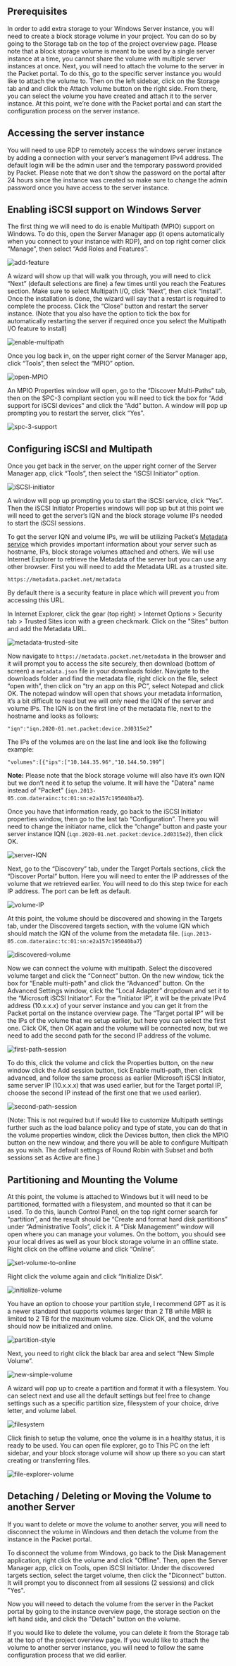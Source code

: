<!-- <meta>
{
    "title":"Block Storage on Windows Server",
    "description":"Deploying Block Storage on Packet Windows Servers",
    "tag":["Storage", "Block Storage", "Elastic Block Storage", "Windows", "Windows Server", "Windows Server 2012", "Windows Server 2016"],
    "seo-title": "Block Storage on Windows Server - Packet Technical Guides",
    "seo-description": "Deploying Block Storage on Packet Windows Servers",
    "og-title": "Block Storage on Windows Server",
    "og-description": "Deploying Block Storage on Packet Windows Servers"
}
</meta> -->

## Prerequisites

In order to add extra storage to your Windows Server instance, you will need to create a block storage volume in your project. You can do so by going to the Storage tab on the top of the project overview page. Please note that a block storage volume is meant to be used by a single server instance at a time, you cannot share the volume with multiple server instances at once. Next, you will need to attach the volume to the server in the Packet portal. To do this, go to the specific server instance you would like to attach the volume to. Then on the left sidebar, click on the Storage tab and and click the Attach volume button on the right side. From there, you can select the volume you have created and attach it to the server instance. At this point, we’re done with the Packet portal and can start the configuration process on the server instance.

## Accessing the server instance

You will need to use RDP to remotely access the windows server instance by adding a connection with your server’s management IPv4 address. The default login will be the admin user and the temporary password provided by Packet. Please note that we don’t show the password on the portal after 24 hours since the instance was created so make sure to change the admin password once you have access to the server instance.

## Enabling iSCSI support on Windows Server

The first thing we will need to do is enable Multipath (MPIO) support on Windows. To do this, open the Server Manager app (it opens automatically when you connect to your instance with RDP), and on top right corner click “Manage”, then select “Add Roles and Features”.

![add-feature](/images/elastic-block-storage-windows-server/add-feature.png)

A wizard will show up that will walk you through, you will need to click “Next” (default selections are fine) a few times until you reach the Features section. Make sure to select Multipath I/O, click “Next”, then click “Install”. Once the installation is done, the wizard will say that a restart is required to complete the process. Click the “Close” button and restart the server instance. (Note that you also have the option to tick the box for automatically restarting the server if required once you select the Multipath I/O feature to install)

![enable-multipath](/images/elastic-block-storage-windows-server/enable-multipath.png)

Once you log back in, on the upper right corner of the Server Manager app, click “Tools”, then select the “MPIO” option.

![open-MPIO](/images/elastic-block-storage-windows-server/open-MPIO.png)

An MPIO Properties window will open, go to the “Discover Multi-Paths” tab, then on the SPC-3 compliant section you will need to tick the box for “Add support for iSCSI devices” and click the “Add” button. A window will pop up prompting you to restart the server, click “Yes”.

![spc-3-support](/images/elastic-block-storage-windows-server/spc-3-support.png)

## Configuring iSCSI and Multipath

Once you get back in the server, on the upper right corner of the Server Manager app, click “Tools”, then select the “iSCSI Initiator” option.

![iSCSI-initiator](/images/elastic-block-storage-windows-server/iSCSI-initiator.png)

A window will pop up prompting you to start the iSCSI service, click “Yes”. Then the iSCSI Initiator Properties windows will pop up but at this point we will need to get the server’s IQN and the block storage volume IPs needed to start the iSCSI sessions.

To get the server IQN and volume IPs, we will be utilizing Packet’s [Metadata service](https://www.packet.com/developers/docs/servers/key-features/metadata/) which provides important information about your server such as hostname, IPs, block storage volumes attached and others. We will use Internet Explorer to retrieve the Metadata of the server but you can use any other browser. First you will need to add the Metadata URL as a trusted site.

`https://metadata.packet.net/metadata`

By default there is a security feature in place which will prevent you from accessing this URL.

In Internet Explorer, click the gear (top right) > Internet Options > Security tab > Trusted Sites icon with a green checkmark. Click on the "Sites" button and add the Metadata URL.

![metadata-trusted-site](/images/elastic-block-storage-windows-server/metadata-trusted-site.png)

Now navigate to `https://metadata.packet.net/metadata` in the browser and it will prompt you to access the site securely, then download (bottom of screen) a `metadata.json` file in your downloads folder. Navigate to the downloads folder and find the metadata file, right click on the file, select “open with”, then click on “try an app on this PC”, select Notepad and click OK. The notepad window will open that shows your metadata information, it’s a bit difficult to read but we will only need the IQN of the server and volume IPs. The IQN is on the first line of the metadata file, next to the hostname and looks as follows:

`"iqn":"iqn.2020-01.net.packet:device.2d0315e2”`

The IPs of the volumes are on the last line and look like the following example:

`"volumes":[{"ips":["10.144.35.96","10.144.50.199”]`

**Note:** Please note that the block storage volume will also have it’s own IQN but we don’t need it to setup the volume. It will have the "Datera" name instead of "Packet" (`iqn.2013-05.com.daterainc:tc:01:sn:e2a157c195040ba7`).

Once you have that information ready, go back to the iSCSI Initiator properties window, then go to the last tab “Configuration”. There you will need to change the initiator name, click the “change” button and paste your server instance IQN (`iqn.2020-01.net.packet:device.2d0315e2`), then click OK.

![server-IQN](/images/elastic-block-storage-windows-server/server-IQN.png)

Next, go to the “Discovery” tab, under the Target Portals sections, click the “Discover Portal” button. Here you will need to enter the IP addresses of the volume that we retrieved earlier. You will need to do this step twice for each IP address. The port can be left as default.

![volume-IP](/images/elastic-block-storage-windows-server/volume-IP.png)

At this point, the volume should be discovered and showing in the Targets tab, under the Discovered targets section, with the volume IQN which should match the IQN of the volume from the metadata file. (`iqn.2013-05.com.daterainc:tc:01:sn:e2a157c195040ba7`)

![discovered-volume](/images/elastic-block-storage-windows-server/discovered-volume.png)

Now we can connect the volume with multipath. Select the discovered volume target and click the “Connect” button. On the new window, tick the box for “Enable multi-path” and click the “Advanced” button. On the Advanced Settings window, click the “Local Adapter” dropdown and set it to the “Microsoft iSCSI Initiator”. For the “Initiator IP”, it will be the private IPv4 address (10.x.x.x) of your server instance and you can get it from the Packet portal on the instance overview page. The “Target portal IP” will be the IPs of the volume that we setup earlier, but here you can select the first one. Click OK, then OK again and the volume will be connected now, but we need to add the second path for the second IP address of the volume.

![first-path-session](/images/elastic-block-storage-windows-server/first-path-session.png)

To do this, click the volume and click the Properties button, on the new window click the Add session button, tick Enable multi-path, then click advanced, and follow the same process as earlier (Microsoft iSCSI Initiator, same server IP (10.x.x.x) that was used earlier, but for the Target portal IP, choose the second IP instead of the first one that we used earlier).

![second-path-session](/images/elastic-block-storage-windows-server/second-path-session.png)

(Note: This is not required but if would like to customize Multipath settings further such as the load balance policy and type of state, you can do that in the volume properties window, click the Devices button, then click the MPIO button on the new window, and there you will be able to configure Multipath as you wish. The default settings of Round Robin with Subset and both sessions set as Active are fine.) 

## Partitioning and Mounting the Volume

At this point, the volume is attached to Windows but it will need to be partitioned, formatted with a filesystem, and mounted so that it can be used. To do this, launch Control Panel, on the top right corner search for “partition”, and the result should be “Create and format hard disk partitions” under “Administrative Tools”, click it. A “Disk Management” window will open where you can manage your volumes. On the bottom, you should see your local drives as well as your block storage volume in an offline state. Right click on the offline volume and click “Online”.

![set-volume-to-online](/images/elastic-block-storage-windows-server/set-volume-to-online.png)

Right click the volume again and click “Initialize Disk”.

![initialize-volume](/images/elastic-block-storage-windows-server/initialize-volume.png)

You have an option to choose your partition style, I recommend GPT as it is a newer standard that supports volumes larger than 2 TB while MBR is limited to 2 TB for the maximum volume size. Click OK, and the volume should now be initialized and online.

![partition-style](/images/elastic-block-storage-windows-server/partition-style.png)

Next, you need to right click the black bar area and select “New Simple Volume”.

![new-simple-volume](/images/elastic-block-storage-windows-server/new-simple-volume.png)

A wizard will pop up to create a partition and format it with a filesystem. You can select next and use all the default settings but feel free to change settings such as a specific partition size, filesystem of your choice, drive letter, and volume label. 

![filesystem](/images/elastic-block-storage-windows-server/filesystem.png)

Click finish to setup the volume, once the volume is in a healthy status, it is ready to be used. You can open file explorer, go to This PC on the left sidebar, and your block storage volume will show up there so you can start creating or transferring files.

![file-explorer-volume](/images/elastic-block-storage-windows-server/file-explorer-volume.png)

## Detaching / Deleting or Moving the Volume to another Server

If you want to delete or move the volume to another server, you will need to disconnect the volume in Windows and then detach the volume from the instance in the Packet portal.

To disconnect the volume from Windows, go back to the Disk Management application, right click the volume and click "Offline". Then, open the Server Manager app, click on Tools, open iSCSI Initiator. Under the discovered targets section, select the target volume, then click the "Diconnect" button. It will prompt you to disconnect from all sessions (2 sessions) and click "Yes".

Now you will neeed to detach the volume from the server in the Packet portal by going to the instance overview page, the storage section on the left hand side, and click the "Detach" button on the volume.

If you would like to delete the volume, you can delete it from the Storage tab at the top of the project overview page. If you would like to attach the volume to another server instance, you will need to follow the same configuration process that we did earlier.

